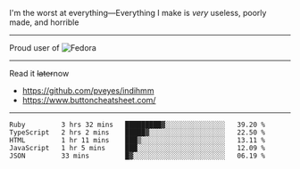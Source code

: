 I'm the worst at everything—Everything I make is *very* useless, poorly made, and horrible

___
Proud user of ![Fedora](https://img.shields.io/badge/-Fedora-blue?style=flat-square&logo=fedora)

___
Read it <s>later</s>now
- https://github.com/pveyes/indihmm
- https://www.buttoncheatsheet.com/

___
<!--START_SECTION:waka-->
```text
Ruby         3 hrs 32 mins   █████████▓░░░░░░░░░░░░░░░   39.20 % 
TypeScript   2 hrs 2 mins    █████▓░░░░░░░░░░░░░░░░░░░   22.50 % 
HTML         1 hr 11 mins    ███▒░░░░░░░░░░░░░░░░░░░░░   13.11 % 
JavaScript   1 hr 5 mins     ███░░░░░░░░░░░░░░░░░░░░░░   12.09 % 
JSON         33 mins         █▓░░░░░░░░░░░░░░░░░░░░░░░   06.19 % 
```
<!--END_SECTION:waka-->
